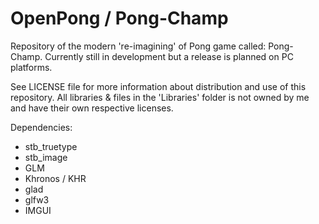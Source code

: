 # OpenPong / Pong-Champ

Repository of the modern 're-imagining' of Pong game called: Pong-Champ. Currently still in development but a release is planned on PC platforms.

See LICENSE file for more information about distribution and use of this repository.
All libraries & files in the 'Libraries' folder is not owned by me and have their own respective licenses.

Dependencies:
- stb_truetype
- stb_image
- GLM
- Khronos / KHR
- glad
- glfw3
- IMGUI
